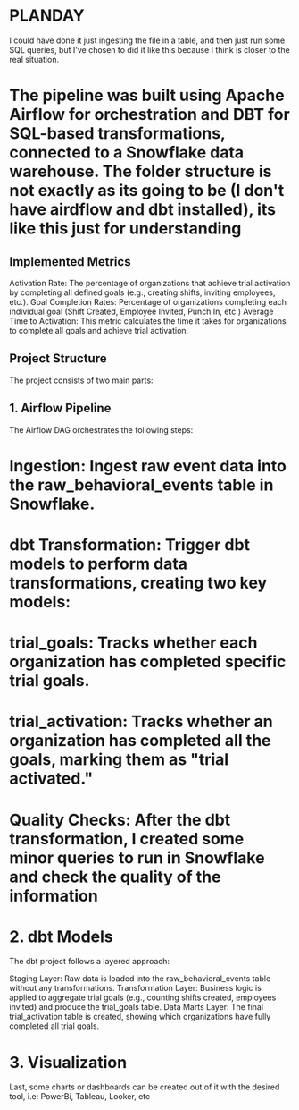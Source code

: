 # PLANDAY

I could have done it just ingesting the file in a table, and then just run some SQL queries, but I've chosen to did it like this because I think is closer to the real situation.

# The pipeline was built using Apache Airflow for orchestration and DBT for SQL-based transformations, connected to a Snowflake data warehouse. The folder structure is not exactly as its going to be (I don't have airdflow and dbt installed), its like this just for understanding

## Implemented Metrics

Activation Rate: The percentage of organizations that achieve trial activation by completing all defined goals (e.g., creating shifts, inviting employees, etc.).
Goal Completion Rates: Percentage of organizations completing each individual goal (Shift Created, Employee Invited, Punch In, etc.)
Average Time to Activation: This metric calculates the time it takes for organizations to complete all goals and achieve trial activation.

## Project Structure

The project consists of two main parts:

## 1. Airflow Pipeline
The Airflow DAG orchestrates the following steps:

# Ingestion: Ingest raw event data into the raw_behavioral_events table in Snowflake.

# dbt Transformation: Trigger dbt models to perform data transformations, creating two key models:

# trial_goals: Tracks whether each organization has completed specific trial goals.
# trial_activation: Tracks whether an organization has completed all the goals, marking them as "trial activated."

# Quality Checks: After the dbt transformation, I created some minor queries to run in Snowflake and check the quality of the information

# 2. dbt Models
The dbt project follows a layered approach:

Staging Layer: Raw data is loaded into the raw_behavioral_events table without any transformations.
Transformation Layer: Business logic is applied to aggregate trial goals (e.g., counting shifts created, employees invited) and produce the trial_goals table.
Data Marts Layer: The final trial_activation table is created, showing which organizations have fully completed all trial goals.

# 3. Visualization

Last, some charts or dashboards can be created out of it with the desired tool, i.e: PowerBi, Tableau, Looker, etc

